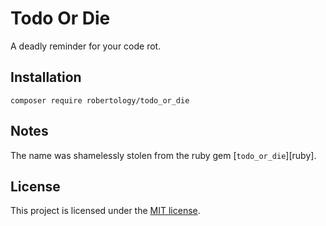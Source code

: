 # Todo Or Die

A deadly reminder for your code rot.


## Installation

`composer require robertology/todo_or_die`


## Notes

The name was shamelessly stolen from the ruby gem [`todo_or_die`][ruby].


## License

This project is licensed under the [MIT license](LICENSE).
